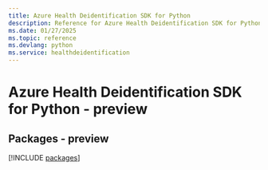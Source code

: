 ```yaml
---
title: Azure Health Deidentification SDK for Python
description: Reference for Azure Health Deidentification SDK for Python
ms.date: 01/27/2025
ms.topic: reference
ms.devlang: python
ms.service: healthdeidentification
---
```

# Azure Health Deidentification SDK for Python - preview
## Packages - preview
[!INCLUDE [packages](health-deidentification-index.md)]